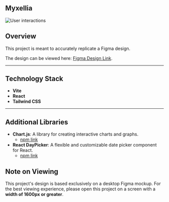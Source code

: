 ## **Myxellia**

![User interactions](./documentation/demo.gif)

## **Overview**

This project is meant to accurately replicate a Figma design.

The design can be viewed here: [Figma Design Link](https://www.figma.com/design/pUYktG5jFviKwkUsQgbl5o/Recruitment?node-id=0-1&t=2kdQuEHmEcUL22UV-1).

---

## **Technology Stack**

- **Vite**
- **React**
- **Tailwind CSS**

---

## **Additional Libraries**

- **Chart.js**: A library for creating interactive charts and graphs.
  - [npm link](https://github.com/chartjs/Chart.js)
- **React DayPicker**: A flexible and customizable date picker component for React.
  - [npm link](https://github.com/gpbl/react-day-picker)

## **Note on Viewing**

This project's design is based exclusively on a desktop Figma mockup. For the best viewing experience, please open this project on a screen with a **width of 1600px or greater**.